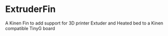 ExtruderFin
===========

A Kinen Fin to add support for 3D printer Extuder and Heated bed to a Kinen compatible TinyG board
